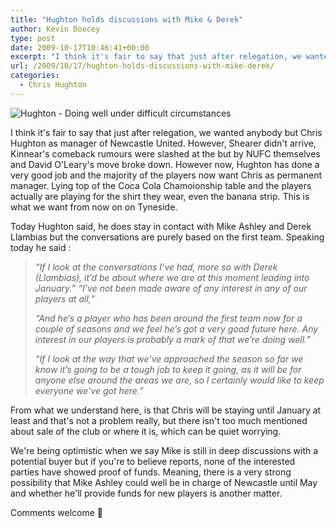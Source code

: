 ```yaml
---
title: "Hughton holds discussions with Mike & Derek"
author: Kevin Doocey
type: post
date: 2009-10-17T10:46:41+00:00
excerpt: "I think it's fair to say that just after relegation, we wanted anybody but Chris Hughton as manager of Newcastle United. However, Shearer didn't.."
url: /2009/10/17/hughton-holds-discussions-with-mike-derek/
categories:
  - Chris Hughton
---
```


![Hughton - Doing well under difficult circumstances](https://static.guim.co.uk/sys-images/Sport/Pix/columnists/2009/3/15/1237135309065/Chris-Hughton-001.jpg)

I think it's fair to say that just after relegation, we wanted anybody but Chris Hughton as manager of Newcastle United. However, Shearer didn't arrive, Kinnear's comeback rumours were slashed at the but by NUFC themselves and David O'Leary's move broke down. However now, Hughton has done a very good job and the majority of the players now want Chris as permanent manager. Lying top of the Coca Cola Chamoionship table and the players actually are playing for the shirt they wear, even the banana strip. This is what we want from now on on Tyneside.

Today Hughton said, he does stay in contact with Mike Ashley and Derek Llambias but the conversations are purely based on the first team. Speaking today he said :

> _“If I look at the conversations I’ve had, more so with Derek (Llambias), it’d be about where we are at this moment leading into January.” “I’ve not been made aware of any interest in any of our players at all,”_
>
> _“And he’s a player who has been around the first team now for a couple of seasons and we feel he’s got a very good future here. Any interest in our players is probably a mark of that we’re doing well.”_
>
> _“If I look at the way that we’ve approached the season so far we know it’s going to be a tough job to keep it going, as it will be for anyone else around the areas we are, so I certainly would like to keep everyone we’ve got here.”_

From what we understand here, is that Chris will be staying until January at least and that's not a problem really, but there isn't too much mentioned about sale of the club or where it is, which can be quiet worrying.

We're being optimistic when we say Mike is still in deep discussions with a potential buyer but if you're to believe reports, none of the interested parties have showed proof of funds. Meaning, there is a very strong possibility that Mike Ashley could well be in charge of Newcastle until May and whether he'll provide funds for new players is another matter.

Comments welcome 🙂
